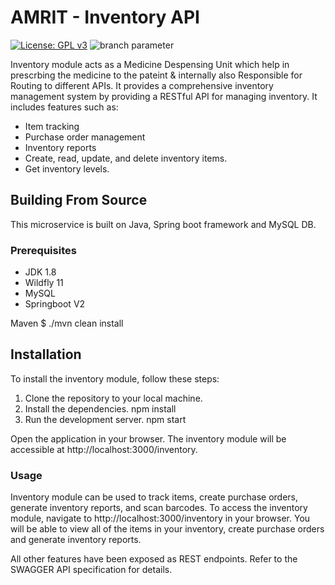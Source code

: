 # AMRIT - Inventory API
[![License: GPL v3](https://img.shields.io/badge/License-GPLv3-blue.svg)](https://www.gnu.org/licenses/gpl-3.0)  ![branch parameter](https://github.com/PSMRI/Inventory-API/actions/workflows/sast-and-package.yml/badge.svg)

Inventory module acts as a Medicine Despensing Unit which help in prescrbing the medicine to the pateint & internally also Responsible for Routing to different APIs. It provides a comprehensive inventory management system by providing a RESTful API for managing inventory. It includes features such as:

* Item tracking
* Purchase order management
* Inventory reports
* Create, read, update, and delete inventory items.
* Get inventory levels.

## Building From Source
This microservice is built on Java, Spring boot framework and MySQL DB.

### Prerequisites
* JDK 1.8
* Wildfly 11
* MySQL
* Springboot V2

Maven
$ ./mvn clean install

## Installation
To install the inventory module, follow these steps:

1. Clone the repository to your local machine.
2. Install the dependencies.
npm install
3. Run the development server.
npm start

Open the application in your browser. The inventory module will be accessible at http://localhost:3000/inventory.

### Usage
Inventory module can be used to track items, create purchase orders, generate inventory reports, and scan barcodes. To access the inventory module, navigate to http://localhost:3000/inventory in your browser. You will be able to view all of the items in your inventory, create purchase orders and generate inventory reports.

All other features have been exposed as REST endpoints. Refer to the SWAGGER API specification for details.
